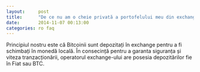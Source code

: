```yaml
---
layout:     post
title:      "De ce nu am o cheie privată a portofelului meu din exchange?"
date:       2014-11-07 00:13:00
categories: ro faq
---
```


Principiul nostru este că Bitcoinii sunt depozitați în exchange pentru a fi schimbați în monedă locală. În consecință pentru a garanta siguranța și viteza tranzacționării, operatorul exchange-ului are posesia depozitărilor fie în Fiat sau BTC.
